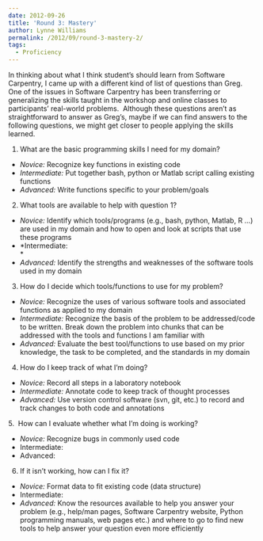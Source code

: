 ```yaml
---
date: 2012-09-26
title: 'Round 3: Mastery'
author: Lynne Williams
permalink: /2012/09/round-3-mastery-2/
tags:
  - Proficiency
---
```

In thinking about what I think student&#8217;s should learn from Software Carpentry, I came up with a different kind of list of questions than Greg.  One of the issues in Software Carpentry has been transferring or generalizing the skills taught in the workshop and online classes to participants&#8217; real-world problems.  Although these questions aren&#8217;t as straightforward to answer as Greg&#8217;s, maybe if we can find answers to the following questions, we might get closer to people applying the skills learned.

1. What are the basic programming skills I need for my domain?

*   *Novice:* Recognize key functions in existing code
*   *Intermediate:* Put together bash, python or Matlab script calling existing functions
*   *Advanced:* Write functions specific to your problem/goals

2. What tools are available to help with question 1?

*   *Novice:* Identify which tools/programs (e.g., bash, python, Matlab, R &#8230;) are used in my domain and how to open and look at scripts that use these programs
*   *Intermediate:  
    *
*   *Advanced:* Identify the strengths and weaknesses of the software tools used in my domain

3. How do I decide which tools/functions to use for my problem?

*   *Novice:* Recognize the uses of various software tools and associated functions as applied to my domain
*   *Intermediate:* Recognize the basis of the problem to be addressed/code to be written. Break down the problem into chunks that can be addressed with the tools and functions I am familiar with
*   *Advanced:* Evaluate the best tool/functions to use based on my prior knowledge, the task to be completed, and the standards in my domain

4. How do I keep track of what I&#8217;m doing?

*   *Novice:* Record all steps in a laboratory notebook
*   *Intermediate:* Annotate code to keep track of thought processes
*   *Advanced:* Use version control software (svn, git, etc.) to record and track changes to both code and annotations

5.  How can I evaluate whether what I&#8217;m doing is working?

*   *Novice:* Recognize bugs in commonly used code
*   Intermediate:
*   Advanced:

6. If it isn&#8217;t working, how can I fix it?

*   *Novice:* Format data to fit existing code (data structure)
*   Intermediate:
*   *Advanced:* Know the resources available to help you answer your problem (e.g., help/man pages, Software Carpentry website, Python programming manuals, web pages etc.) and where to go to find new tools to help answer your question even more efficiently
